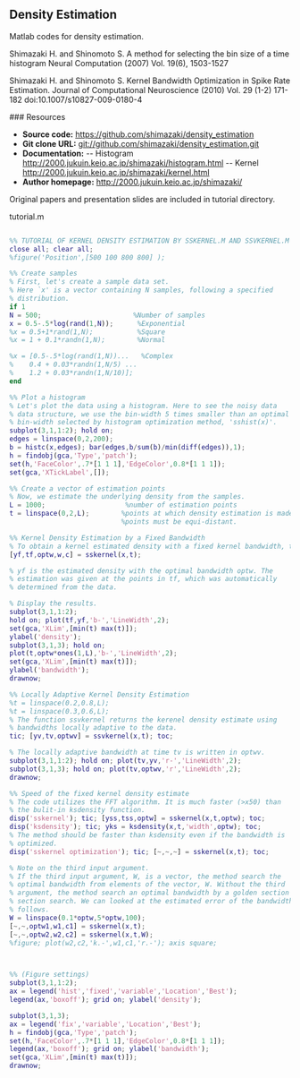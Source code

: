 ## Density Estimation

Matlab codes for density estimation. 


Shimazaki H. and Shinomoto S.
A method for selecting the bin size of a time histogram 
Neural Computation (2007) Vol. 19(6), 1503-1527

Shimazaki H. and Shinomoto S.
Kernel Bandwidth Optimization in Spike Rate Estimation. 
Journal of Computational Neuroscience (2010) 
Vol. 29 (1-2) 171-182 doi:10.1007/s10827-009-0180-4

<a name="Resources"/>
### Resources

- **Source code:** <https://github.com/shimazaki/density_estimation>
- **Git clone URL:** <git://github.com/shimazaki/density_estimation.git>
- **Documentation:** 
-- Histogram <http://2000.jukuin.keio.ac.jp/shimazaki/histogram.html>
-- Kernel <http://2000.jukuin.keio.ac.jp/shimazaki/kernel.html>
- **Author homepage:** <http://2000.jukuin.keio.ac.jp/shimazaki/> 

Original papers and presentation slides are included in tutorial directory.  

tutorial.m
```matlab

%% TUTORIAL OF KERNEL DENSITY ESTIMATION BY SSKERNEL.M AND SSVKERNEL.M
close all; clear all; 
%figure('Position',[500 100 800 800] );

%% Create samples
% First, let's create a sample data set. 
% Here `x' is a vector containing N samples, following a specified
% distribution. 
if 1
N = 500;                       %Number of samples
x = 0.5-.5*log(rand(1,N));      %Exponential
%x = 0.5+1*rand(1,N);           %Square
%x = 1 + 0.1*randn(1,N);        %Normal

%x = [0.5-.5*log(rand(1,N))...   %Complex
%    0.4 + 0.03*randn(1,N/5) ...
%    1.2 + 0.03*randn(1,N/10)];
end

%% Plot a histogram
% Let's plot the data using a histogram. Here to see the noisy data 
% data structure, we use the bin-width 5 times smaller than an optimal 
% bin-width selected by histogram optimization method, 'sshist(x)'. 
subplot(3,1,1:2); hold on; 
edges = linspace(0,2,200);
b = histc(x,edges); bar(edges,b/sum(b)/min(diff(edges)),1);
h = findobj(gca,'Type','patch'); 
set(h,'FaceColor',.7*[1 1 1],'EdgeColor',0.8*[1 1 1]);
set(gca,'XTickLabel',[]);

%% Create a vector of estimation points
% Now, we estimate the underlying density from the samples.  
L = 1000;                    %number of estimation points
t = linspace(0,2,L);        %points at which density estimation is made
                            %points must be equi-distant.

%% Kernel Density Estimation by a Fixed Bandwidth
% To obtain a kernel estimated density with a fixed kernel bandwidth, type
[yf,tf,optw,w,c] = sskernel(x,t);

% yf is the estimated density with the optimal bandwidth optw. The
% estimation was given at the points in tf, which was automatically
% determined from the data. 

% Display the results.
subplot(3,1,1:2);
hold on; plot(tf,yf,'b-','LineWidth',2);
set(gca,'XLim',[min(t) max(t)]);
ylabel('density');
subplot(3,1,3); hold on; 
plot(t,optw*ones(1,L),'b-','LineWidth',2);
set(gca,'XLim',[min(t) max(t)]);
ylabel('bandwidth');
drawnow;

%% Locally Adaptive Kernel Density Estimation
%t = linspace(0.2,0.8,L);
%t = linspace(0.3,0.6,L);
% The function ssvkernel returns the kerenel density estimate using
% bandwidths locally adaptive to the data.
tic; [yv,tv,optwv] = ssvkernel(x,t); toc;

% The locally adaptive bandwidth at time tv is written in optwv.
subplot(3,1,1:2); hold on; plot(tv,yv,'r-','LineWidth',2);
subplot(3,1,3); hold on; plot(tv,optwv,'r','LineWidth',2);
drawnow;

%% Speed of the fixed kernel density estimate
% The code utilizes the FFT algorithm. It is much faster (>x50) than 
% the bulit-in ksdensity function. 
disp('sskernel'); tic; [yss,tss,optw] = sskernel(x,t,optw); toc;
disp('ksdensity'); tic; yks = ksdensity(x,t,'width',optw); toc; 
% The method should be faster than ksdensity even if the bandwidth is
% optimized.
disp('sskernel optimization'); tic; [~,~,~] = sskernel(x,t); toc;

% Note on the third input argument.
% If the third input argument, W, is a vector, the method search the
% optimal bandwidth from elements of the vector, W. Without the third
% argument, the method search an optimal bandwidth by a golden section
% section search. We can looked at the estimated error of the bandwidths as
% follows. 
W = linspace(0.1*optw,5*optw,100);
[~,~,optw1,w1,c1] = sskernel(x,t);
[~,~,optw2,w2,c2] = sskernel(x,t,W);
%figure; plot(w2,c2,'k.-',w1,c1,'r.-'); axis square;



%% (Figure settings)
subplot(3,1,1:2);
ax = legend('hist','fixed','variable','Location','Best'); 
legend(ax,'boxoff'); grid on; ylabel('density');

subplot(3,1,3);
ax = legend('fix','variable','Location','Best');
h = findobj(gca,'Type','patch'); 
set(h,'FaceColor',.7*[1 1 1],'EdgeColor',0.8*[1 1 1]);
legend(ax,'boxoff'); grid on; ylabel('bandwidth');
set(gca,'XLim',[min(t) max(t)]);
drawnow;

